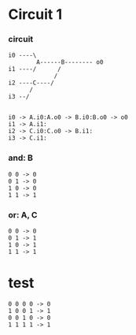 # Circuit 1

### circuit

    i0 ----\
            A------B-------- o0
    i1 ----/      /
                 /
    i2 ----C----/
          /
    i3 --/


    i0 -> A.i0:A.o0 -> B.i0:B.o0 -> o0
    i1 -> A.i1:
    i2 -> C.i0:C.o0 -> B.i1:
    i3 -> C.i1:

### and: B

    0 0 -> 0
    0 1 -> 0
    1 0 -> 0
    1 1 -> 1

### or: A, C

    0 0 -> 0
    0 1 -> 1
    1 0 -> 1
    1 1 -> 1

# test

    0 0 0 0 -> 0
    1 0 0 1 -> 1
    0 0 1 0 -> 0
    1 1 1 1 -> 1
